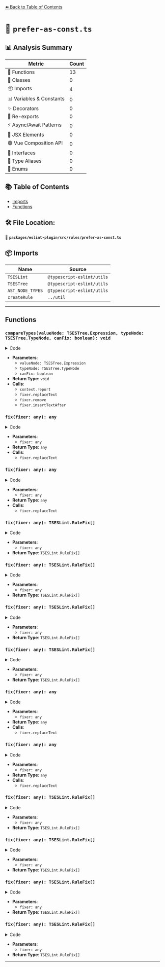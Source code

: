 [⬅️ Back to Table of Contents](../../../../index.md)

# 📄 `prefer-as-const.ts`

## 📊 Analysis Summary

| Metric | Count |
|--------|-------|
| 🔧 Functions | 13 |
| 🧱 Classes | 0 |
| 📦 Imports | 4 |
| 📊 Variables & Constants | 0 |
| ✨ Decorators | 0 |
| 🔄 Re-exports | 0 |
| ⚡ Async/Await Patterns | 0 |
| 💠 JSX Elements | 0 |
| 🟢 Vue Composition API | 0 |
| 📐 Interfaces | 0 |
| 📑 Type Aliases | 0 |
| 🎯 Enums | 0 |

## 📚 Table of Contents

- [Imports](#imports)
- [Functions](#functions)

## 🛠️ File Location:
📂 **`packages/eslint-plugin/src/rules/prefer-as-const.ts`**

## 📦 Imports

| Name | Source |
|------|--------|
| `TSESLint` | `@typescript-eslint/utils` |
| `TSESTree` | `@typescript-eslint/utils` |
| `AST_NODE_TYPES` | `@typescript-eslint/utils` |
| `createRule` | `../util` |


---

## Functions

### `compareTypes(valueNode: TSESTree.Expression, typeNode: TSESTree.TypeNode, canFix: boolean): void`

<details><summary>Code</summary>

```ts
function compareTypes(
      valueNode: TSESTree.Expression,
      typeNode: TSESTree.TypeNode,
      canFix: boolean,
    ): void {
      if (
        valueNode.type === AST_NODE_TYPES.Literal &&
        typeNode.type === AST_NODE_TYPES.TSLiteralType &&
        typeNode.literal.type === AST_NODE_TYPES.Literal &&
        valueNode.raw === typeNode.literal.raw
      ) {
        if (canFix) {
          context.report({
            node: typeNode,
            messageId: 'preferConstAssertion',
            fix: fixer => fixer.replaceText(typeNode, 'const'),
          });
        } else {
          context.report({
            node: typeNode,
            messageId: 'variableConstAssertion',
            suggest: [
              {
                messageId: 'variableSuggest',
                fix: (fixer): TSESLint.RuleFix[] => [
                  fixer.remove(typeNode.parent),
                  fixer.insertTextAfter(valueNode, ' as const'),
                ],
              },
            ],
          });
        }
      }
    }
```
</details>

- **Parameters**:
  - `valueNode: TSESTree.Expression`
  - `typeNode: TSESTree.TypeNode`
  - `canFix: boolean`
- **Return Type**: `void`
- **Calls**:
  - `context.report`
  - `fixer.replaceText`
  - `fixer.remove`
  - `fixer.insertTextAfter`
### `fix(fixer: any): any`

<details><summary>Code</summary>

```ts
fixer => fixer.replaceText(typeNode, 'const')
```
</details>

- **Parameters**:
  - `fixer: any`
- **Return Type**: `any`
- **Calls**:
  - `fixer.replaceText`
### `fix(fixer: any): any`

<details><summary>Code</summary>

```ts
fixer => fixer.replaceText(typeNode, 'const')
```
</details>

- **Parameters**:
  - `fixer: any`
- **Return Type**: `any`
- **Calls**:
  - `fixer.replaceText`
### `fix(fixer: any): TSESLint.RuleFix[]`

<details><summary>Code</summary>

```ts
(fixer): TSESLint.RuleFix[] => [
                  fixer.remove(typeNode.parent),
                  fixer.insertTextAfter(valueNode, ' as const'),
                ]
```
</details>

- **Parameters**:
  - `fixer: any`
- **Return Type**: `TSESLint.RuleFix[]`
### `fix(fixer: any): TSESLint.RuleFix[]`

<details><summary>Code</summary>

```ts
(fixer): TSESLint.RuleFix[] => [
                  fixer.remove(typeNode.parent),
                  fixer.insertTextAfter(valueNode, ' as const'),
                ]
```
</details>

- **Parameters**:
  - `fixer: any`
- **Return Type**: `TSESLint.RuleFix[]`
### `fix(fixer: any): TSESLint.RuleFix[]`

<details><summary>Code</summary>

```ts
(fixer): TSESLint.RuleFix[] => [
                  fixer.remove(typeNode.parent),
                  fixer.insertTextAfter(valueNode, ' as const'),
                ]
```
</details>

- **Parameters**:
  - `fixer: any`
- **Return Type**: `TSESLint.RuleFix[]`
### `fix(fixer: any): TSESLint.RuleFix[]`

<details><summary>Code</summary>

```ts
(fixer): TSESLint.RuleFix[] => [
                  fixer.remove(typeNode.parent),
                  fixer.insertTextAfter(valueNode, ' as const'),
                ]
```
</details>

- **Parameters**:
  - `fixer: any`
- **Return Type**: `TSESLint.RuleFix[]`
### `fix(fixer: any): any`

<details><summary>Code</summary>

```ts
fixer => fixer.replaceText(typeNode, 'const')
```
</details>

- **Parameters**:
  - `fixer: any`
- **Return Type**: `any`
- **Calls**:
  - `fixer.replaceText`
### `fix(fixer: any): any`

<details><summary>Code</summary>

```ts
fixer => fixer.replaceText(typeNode, 'const')
```
</details>

- **Parameters**:
  - `fixer: any`
- **Return Type**: `any`
- **Calls**:
  - `fixer.replaceText`
### `fix(fixer: any): TSESLint.RuleFix[]`

<details><summary>Code</summary>

```ts
(fixer): TSESLint.RuleFix[] => [
                  fixer.remove(typeNode.parent),
                  fixer.insertTextAfter(valueNode, ' as const'),
                ]
```
</details>

- **Parameters**:
  - `fixer: any`
- **Return Type**: `TSESLint.RuleFix[]`
### `fix(fixer: any): TSESLint.RuleFix[]`

<details><summary>Code</summary>

```ts
(fixer): TSESLint.RuleFix[] => [
                  fixer.remove(typeNode.parent),
                  fixer.insertTextAfter(valueNode, ' as const'),
                ]
```
</details>

- **Parameters**:
  - `fixer: any`
- **Return Type**: `TSESLint.RuleFix[]`
### `fix(fixer: any): TSESLint.RuleFix[]`

<details><summary>Code</summary>

```ts
(fixer): TSESLint.RuleFix[] => [
                  fixer.remove(typeNode.parent),
                  fixer.insertTextAfter(valueNode, ' as const'),
                ]
```
</details>

- **Parameters**:
  - `fixer: any`
- **Return Type**: `TSESLint.RuleFix[]`
### `fix(fixer: any): TSESLint.RuleFix[]`

<details><summary>Code</summary>

```ts
(fixer): TSESLint.RuleFix[] => [
                  fixer.remove(typeNode.parent),
                  fixer.insertTextAfter(valueNode, ' as const'),
                ]
```
</details>

- **Parameters**:
  - `fixer: any`
- **Return Type**: `TSESLint.RuleFix[]`

---
